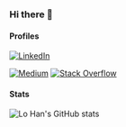 ### Hi there 👋

#### Profiles

[![LinkedIn](https://skillicons.dev/icons?i=linkedin)](https://www.linkedin.com/in/lo-han/)

[![Medium](https://img.shields.io/badge/Medium-12100E?style=for-the-badge&logo=medium&logoColor=white)](https://medium.com/@lo_han)
[![Stack Overflow](https://img.shields.io/badge/Stack_Overflow-FE7A16?style=for-the-badge&logo=stack-overflow&logoColor=black)](https://stackoverflow.com/users/20322449/lo-han)


#### Stats

![Lo Han's GitHub stats](https://github-readme-stats.vercel.app/api?username=lo-han&show_icons=true&theme=dark)
